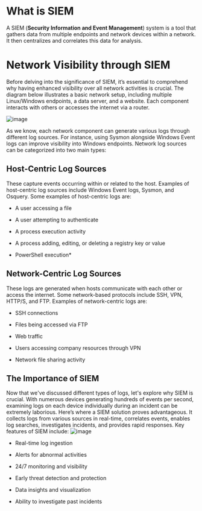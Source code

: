
# What is SIEM
A SIEM (**Security Information and Event Management**) system is a tool that gathers data from multiple endpoints and network devices within a network. It then centralizes and correlates this data for analysis.

# Network Visibility through SIEM

Before delving into the significance of SIEM, it’s essential to comprehend why having enhanced visibility over all network activities is crucial. The diagram below illustrates a basic network setup, including multiple Linux/Windows endpoints, a data server, and a website. Each component interacts with others or accesses the internet via a router.

![image](https://github.com/user-attachments/assets/922d7aa2-1241-41ec-b79e-f04e2df6fc66)

As we know, each network component can generate various logs through different log sources. For instance, using Sysmon alongside Windows Event logs can improve visibility into Windows endpoints. Network log sources can be categorized into two main types:

## Host-Centric Log Sources
These capture events occurring within or related to the host. Examples of host-centric log sources include Windows Event logs, Sysmon, and Osquery. Some examples of host-centric logs are:

- A user accessing a file

- A user attempting to authenticate

- A process execution activity

- A process adding, editing, or deleting a registry key or value

- PowerShell execution*

## Network-Centric Log Sources
These logs are generated when hosts communicate with each other or access the internet. Some network-based protocols include SSH, VPN, HTTP/S, and FTP. Examples of network-centric logs are:

- SSH connections

- Files being accessed via FTP

- Web traffic

- Users accessing company resources through VPN

- Network file sharing activity

## The Importance of SIEM
Now that we've discussed different types of logs, let's explore why SIEM is crucial. With numerous devices generating hundreds of events per second, examining logs on each device individually during an incident can be extremely laborious. Here’s where a SIEM solution proves advantageous. It collects logs from various sources in real-time, correlates events, enables log searches, investigates incidents, and provides rapid responses. Key features of SIEM include:
![image](https://github.com/user-attachments/assets/48a36442-761a-4bb7-9bf0-59d5b2bfb528)

- Real-time log ingestion

- Alerts for abnormal activities

- 24/7 monitoring and visibility

- Early threat detection and protection

- Data insights and visualization

- Ability to investigate past incidents
